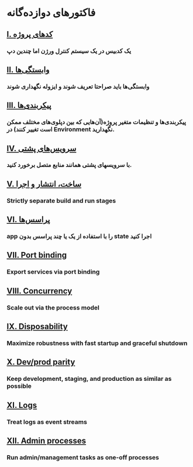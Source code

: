فاکتور‌های دوازده‌گانه
==================

## [I. کد‌های پروژه](./codebase)
### یک کدبیس در یک سیستم کنترل ورژن اما چندین دپ

## [II. وابستگی‌ها ](./dependencies)
### وابستگی‌ها باید صراحتا تعریف شوند و ایزوله نگهداری شوند

## [III. پیکربندی‌ها](./config)
### پیکربندی‌ها و تنظیمات متغیر پروژه(آن‌هایی که بین دپلوی‌های مختلف ممکن است تغییر کنند) در Environment نگهدارید.

## [IV. سرویس‌های پشتی](./backing-services)
### با سرویسهای پشتی همانند منابع متصل برخورد کنید.

## [V. ساخت، انتشار و اجرا](./build-release-run)
### Strictly separate build and run stages

## [VI. پراسس‌ها](./processes)
### app را با استفاده از یک یا چند پراسس بدون state اجرا کنید

## [VII. Port binding](./port-binding)
### Export services via port binding

## [VIII. Concurrency](./concurrency)
### Scale out via the process model

## [IX. Disposability](./disposability)
### Maximize robustness with fast startup and graceful shutdown

## [X. Dev/prod parity](./dev-prod-parity)
### Keep development, staging, and production as similar as possible

## [XI. Logs](./logs)
### Treat logs as event streams

## [XII. Admin processes](./admin-processes)
### Run admin/management tasks as one-off processes
